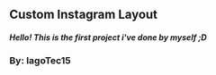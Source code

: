 ## Custom Instagram  Layout

##### Hello! This is the first project i've done by myself ;D

### By: IagoTec15



